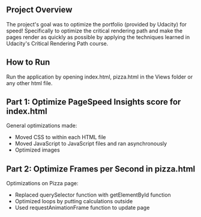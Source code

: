 ## Project Overview

The project's goal was to optimize the portfolio (provided by Udacity) for speed! Specifically to optimize the critical rendering path and make the pages
render as quickly as possible by applying the techniques learned in Udacity's Critical Rendering Path course.


## How to Run

Run the application by opening index.html, pizza.html in the Views folder or any other html file.


## Part 1: Optimize PageSpeed Insights score for index.html

General optimizations made:
- Moved CSS to within each HTML file
- Moved JavaScript to JavaScript files and ran asynchronously 
- Optimized images
	

	
## Part 2: Optimize Frames per Second in pizza.html	
	
Optimizations on Pizza page:
- Replaced querySelector function with getElementById function
- Optimized loops by putting calculations outside 
- Used requestAnimationFrame function to update page
